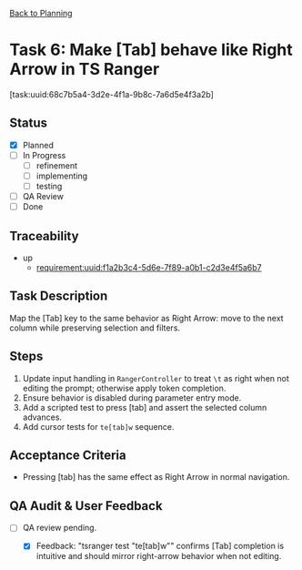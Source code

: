 [Back to Planning](./planning.md)

# Task 6: Make [Tab] behave like Right Arrow in TS Ranger

[task:uuid:68c7b5a4-3d2e-4f1a-9b8c-7a6d5e4f3a2b]

## Status
- [x] Planned
- [ ] In Progress
  - [ ] refinement
  - [ ] implementing
  - [ ] testing
- [ ] QA Review
- [ ] Done

## Traceability
- up
  - [requirement:uuid:f1a2b3c4-5d6e-7f89-a0b1-c2d3e4f5a6b7](./requiremnents.md)

## Task Description
Map the [Tab] key to the same behavior as Right Arrow: move to the next column while preserving selection and filters.

## Steps
1. Update input handling in `RangerController` to treat `\t` as right when not editing the prompt; otherwise apply token completion.
2. Ensure behavior is disabled during parameter entry mode.
3. Add a scripted test to press [tab] and assert the selected column advances.
4. Add cursor tests for `te[tab]w` sequence.

## Acceptance Criteria
- Pressing [tab] has the same effect as Right Arrow in normal navigation.

## QA Audit & User Feedback
- [ ] QA review pending.
  - [x] Feedback: "tsranger test \"te[tab]w\"" confirms [Tab] completion is intuitive and should mirror right-arrow behavior when not editing.


